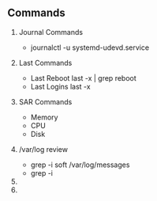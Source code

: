 ## Commands
1. Journal Commands
   * journalctl -u systemd-udevd.service
  
2. Last Commands
   * Last Reboot
     last -x | grep reboot
   * Last Logins
     last -x

3. SAR Commands
   * Memory
   * CPU
   * Disk
  
4. /var/log review
   * grep -i soft /var/log/messages
   * grep -i 
6. 
7. 
